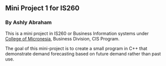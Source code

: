 ## Mini Project 1 for IS260
### By Ashly Abraham

This is a mini project in IS260 or Business Information systems under [College of Micronesia](http://www.comfsm.fm), Business Division, CIS Program.

The goal of this mini-project is to create a small program in C++ that demonstrate demand forecasting based on future demand rather than past use. 
